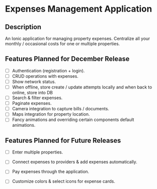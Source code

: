 # Expenses Management Application 

## Description

An Ionic application for managing property expenses. Centralize all your monthly / occasional costs for one or multiple properties.

## Features Planned for December Release

- [ ] Authentication (registration + login).
- [ ] CRUD operations with expenses.
- [ ] Show network status.
- [ ] When offline, store create / update attempts locally and when back to online, store into DB
- [ ] Search & filter expenses.
- [ ] Paginate expenses.
- [ ] Camera integration to capture bills / documents.
- [ ] Maps integration for property location.
- [ ] Fancy animations and overriding certain components default animations.

## Features Planned for Future Releases

- [ ] Enter multiple properties.
- [ ] Connect expenses to providers & add expenses automatically.
- [ ] Pay expenses through the application.
- [ ] Customize colors & select icons for expense cards.

